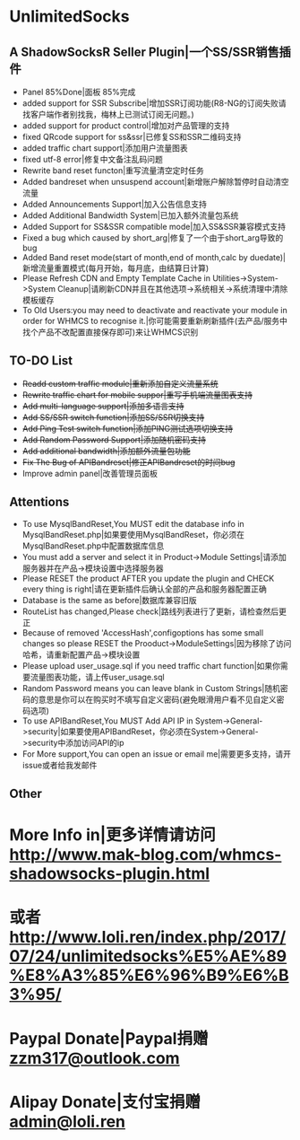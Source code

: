 # UnlimitedSocks
## A ShadowSocksR Seller Plugin|一个SS/SSR销售插件

* Panel 85%Done|面板 85%完成
* added support for SSR Subscribe|增加SSR订阅功能(R8-NG的订阅失败请找客户端作者别找我，梅林上已测试订阅无问题。)
* added support for product control|增加对产品管理的支持
* fixed QRcode support for ss&ssr|已修复SS和SSR二维码支持
* added traffic chart support|添加用户流量图表
* fixed utf-8 error|修复中文备注乱码问题
* Rewrite band reset functon|重写流量清空定时任务
* Added bandreset when unsuspend account|新增账户解除暂停时自动清空流量
* Added Announcements Support|加入公告信息支持
* Added Additional Bandwidth System|已加入额外流量包系统
* Added Support for SS&SSR compatible mode|加入SS&SSR兼容模式支持
* Fixed a bug which caused by short_arg|修复了一个由于short_arg导致的bug
* Added Band reset mode(start of month,end of month,calc by duedate)|新增流量重置模式(每月开始，每月底，由结算日计算)
* Please Refresh CDN and Empty Template Cache in Utilities->System->System Cleanup|请刷新CDN并且在其他选项->系统相关->系统清理中清除模板缓存
* To Old Users:you may need to deactivate and reactivate your module in order for WHMCS to recognise it.|你可能需要重新刷新插件(去产品/服务中找个产品不改配置直接保存即可)来让WHMCS识别

## TO-DO List
* ~~Readd custom traffic module|重新添加自定义流量系统~~
* ~~Rewrite traffic chart for mobile suppor|重写手机端流量图表支持~~
* ~~Add multi-language support|添加多语言支持~~
* ~~Add SS/SSR switch function|添加SS/SSR切换支持~~
* ~~Add Ping Test switch function|添加PING测试选项切换支持~~
* ~~Add Random Password Support|添加随机密码支持~~
* ~~Add additional bandwidth|添加额外流量包功能~~
* ~~Fix The Bug of APIBandreset|修正APIBandreset的时间bug~~
* Improve admin panel|改善管理员面板

## Attentions
* To use MysqlBandReset,You MUST edit the database info in MysqlBandReset.php|如果要使用MysqlBandReset，你必须在MysqlBandReset.php中配置数据库信息
* You must add a server and select it in Product->Module Settings|请添加服务器并在产品->模块设置中选择服务器
* Please RESET the product AFTER you update the plugin and CHECK every thing is right|请在更新插件后确认全部的产品和服务器配置正确
* Database is the same as before|数据库兼容旧版
* RouteList has changed,Please check|路线列表进行了更新，请检查然后更正
* Because of removed 'AccessHash',configoptions has some small changes so please RESET the Prooduct->ModuleSettings|因为移除了访问哈希，请重新配置产品->模块设置
* Please upload user_usage.sql if you need traffic chart function|如果你需要流量图表功能，请上传user_usage.sql
* Random Password means you can leave blank in Custom Strings|随机密码的意思是你可以在购买时不填写自定义密码(避免眼滑用户看不见自定义密码选项)
* To use APIBandReset,You MUST Add API IP in System->General->security|如果要使用APIBandReset，你必须在System->General->security中添加访问API的ip
* For More support,You can open an issue or email me|需要更多支持，请开issue或者给我发邮件

## Other
# More Info in|更多详情请访问 http://www.mak-blog.com/whmcs-shadowsocks-plugin.html
# 或者 http://www.loli.ren/index.php/2017/07/24/unlimitedsocks%E5%AE%89%E8%A3%85%E6%96%B9%E6%B3%95/

# Paypal Donate|Paypal捐赠 zzm317@outlook.com
# Alipay Donate|支付宝捐赠 admin@loli.ren
